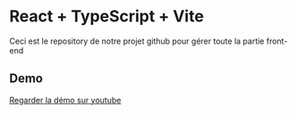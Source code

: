 # React + TypeScript + Vite

Ceci est le repository de notre projet github pour gérer toute la partie front-end

## Demo

[Regarder la démo sur youtube](https://youtu.be/Gq_ZVeIigN0)

